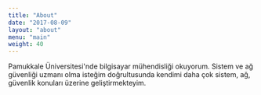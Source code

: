 ```yaml
---
title: "About"
date: "2017-08-09"
layout: "about"
menu: "main"
weight: 40
---
```

Pamukkale Üniversitesi'nde bilgisayar mühendisliği okuyorum. Sistem ve ağ güvenliği uzmanı olma isteğim doğrultusunda kendimi daha çok sistem, ağ, güvenlik konuları üzerine geliştirmekteyim.


